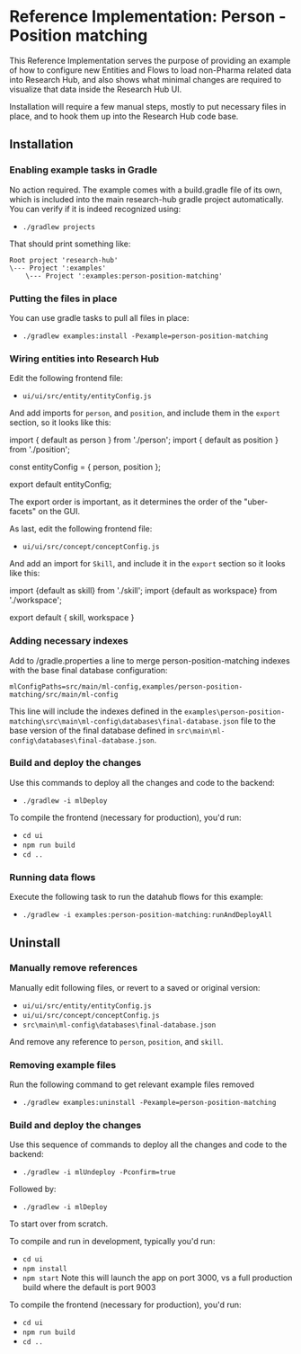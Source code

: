 # Reference Implementation: Person - Position matching

This Reference Implementation serves the purpose of providing an example of how to configure new Entities and Flows to load non-Pharma related data into Research Hub, and also shows what minimal changes are required to visualize that data inside the Research Hub UI.

Installation will require a few manual steps, mostly to put necessary files in place, and to hook them up into the Research Hub code base.

## Installation

### Enabling example tasks in Gradle

No action required. The example comes with a build.gradle file of its own, which is included into the main research-hub gradle project automatically. You can verify if it is indeed recognized using:

- `./gradlew projects`

That should print something like:

    Root project 'research-hub'
    \--- Project ':examples'
        \--- Project ':examples:person-position-matching'


### Putting the files in place

You can use gradle tasks to pull all files in place:

- `./gradlew examples:install -Pexample=person-position-matching`

### Wiring entities into Research Hub

Edit the following frontend file:

- `ui/ui/src/entity/entityConfig.js`

And add imports for `person`, and `position`, and include them in the `export` section, so it looks like this:

import { default as person } from './person';
import { default as position } from './position';

const entityConfig = {
  person,
  position
};

export default entityConfig;

The export order is important, as it determines the order of the "uber-facets" on the GUI.

As last, edit the following frontend file:

- `ui/ui/src/concept/conceptConfig.js`

And add an import for `Skill`, and include it in the `export` section so it looks like this:

import {default as skill} from './skill';
import {default as workspace} from './workspace';

export default {
  skill,
  workspace
}


### Adding necessary indexes

Add to /gradle.properties a line to merge person-position-matching indexes with the base final database configuration:

  `mlConfigPaths=src/main/ml-config,examples/person-position-matching/src/main/ml-config`

This line will include the indexes defined in the `examples\person-position-matching\src\main\ml-config\databases\final-database.json` file to the base version of the final database defined in `src\main\ml-config\databases\final-database.json`.

### Build and deploy the changes

Use this commands to deploy all the changes and code to the backend:

- `./gradlew -i mlDeploy`

To compile the frontend (necessary for production), you'd run:

- `cd ui`
- `npm run build`
- `cd ..`

### Running data flows

Execute the following task to run the datahub flows for this example:

- `./gradlew -i examples:person-position-matching:runAndDeployAll`

## Uninstall

### Manually remove references

Manually edit following files, or revert to a saved or original version:

- `ui/ui/src/entity/entityConfig.js`
- `ui/ui/src/concept/conceptConfig.js`
- `src\main\ml-config\databases\final-database.json`

And remove any reference to `person`, `position`, and `skill`.

### Removing example files

Run the following command to get relevant example files removed

- `./gradlew examples:uninstall -Pexample=person-position-matching`

### Build and deploy the changes

Use this sequence of commands to deploy all the changes and code to the backend:

- `./gradlew -i mlUndeploy -Pconfirm=true`

Followed by:

- `./gradlew -i mlDeploy`

To start over from scratch.

To compile and run in development, typically you'd run:

- `cd ui`
- `npm install`
- `npm start`
Note this will launch the app on port 3000, vs a full production build where the default is port 9003

To compile the frontend (necessary for production), you'd run:

- `cd ui`
- `npm run build`
- `cd ..`
